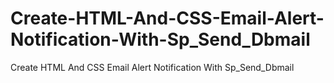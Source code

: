 # Create-HTML-And-CSS-Email-Alert-Notification-With-Sp_Send_Dbmail
Create HTML And CSS Email Alert Notification With Sp_Send_Dbmail
